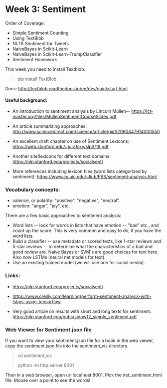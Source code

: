 # Week 3: Sentiment



Order of Coverage:

* Simple Sentiment Counting
* Using TextBlob
* NLTK Sentiment for Tweets
* NaiveBayes in Scikit-Learn
* NaiveBayes in Scikit-Learn-TrumpClassifier
* Sentiment Homework



This week you need to install Textblob.


> pip install TextBlob

Docs: http://textblob.readthedocs.io/en/dev/quickstart.html


#### Useful background:

* An introduction to sentiment analysis by Lincoln Mullen-- https://lct-master.org/files/MullenSentimentCourseSlides.pdf

* An article summarizing approaches: http://www.sciencedirect.com/science/article/pii/S2090447914000550

* An excellent draft chapter on use of Sentiment Lexicons: https://web.stanford.edu/~jurafsky/slp3/18.pdf

* Another site/lexicons for different text domains: https://nlp.stanford.edu/projects/socialsent/

* More references including lexicon files (word lists categorized by sentiment):
https://www.cs.uic.edu/~liub/FBS/sentiment-analysis.html


### Vocabulary concepts:

* valence, or polarity:  "positive", "negative", "neutral".
* emotion: "anger", "joy", etc.

There are a few basic approaches to sentiment analysis: 

* Word lists -- look for words in lists that have emotion -- "bad" etc., and count up the score.  This is very common and easy to do, if you have the word lists.
* Build a classifier -- use metadata or scored texts, like 1-star reviews and 5-star reviews -- to determine what the characteristics of a bad and good review are.  Naive Bayes or SVM's are good choices for text here.  Also now LSTMs (neural net models for text).
* Use an existing trained model (we will use one for social media).


### Links:

* https://nlp.stanford.edu/projects/socialsent/

* https://www.oreilly.com/learning/perform-sentiment-analysis-with-lstms-using-tensorflow

* Very good article on results with short and long texts for sentiment: https://nlp.stanford.edu/pubs/sidaw12_simple_sentiment.pdf

### Web Viewer for Sentiment.json file

If you want to view your sentiment.json file for a book in the web viewer, copy the sentiment.json file into the sentiment_vis directory.

>cd sentiment_vis

>python -m http.server 8001

Then in a web browser, open url localhost:8001.
Pick the net_sentiment.html file.  Mouse over a point to see the words!


